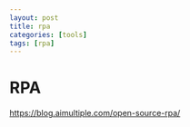 ```yaml
---
layout: post
title: rpa  
categories: [tools]
tags: [rpa]
--- 
```

# RPA 

https://blog.aimultiple.com/open-source-rpa/
